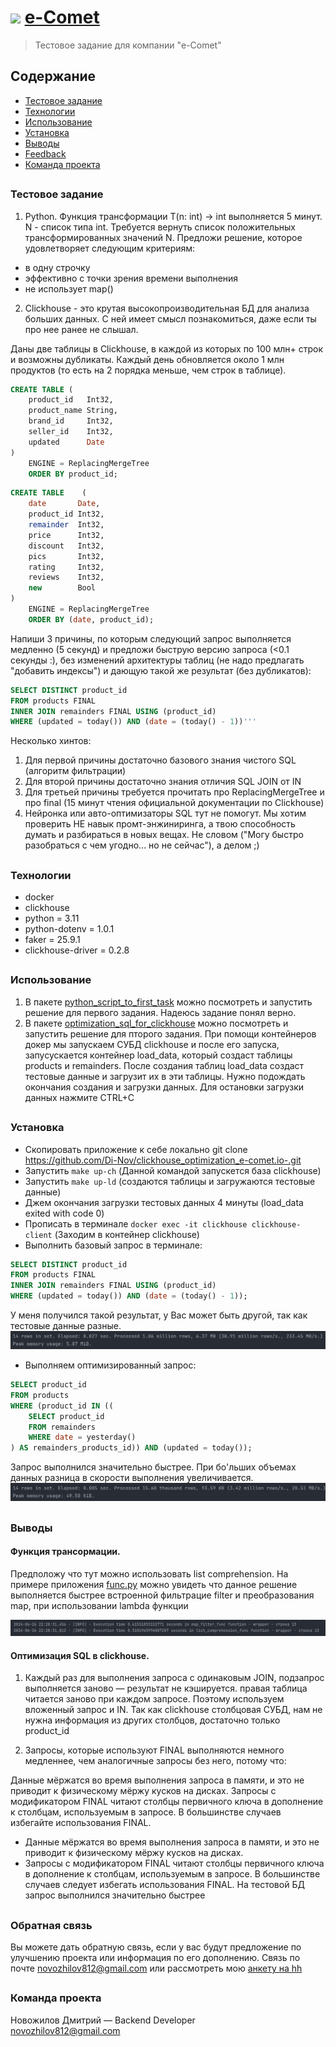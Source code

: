 # <img src="https://hh.ru/employer-logo/3910308.png" style="object-fit: cover; width:3%;" > [e-Comet](https://e-comet.io/ "ссылка на сайт")

> Тестовое задание для компании "e-Comet"

## Содержание

* [Тестовое задание](#test)
* [Технологии](#teh)
* [Использование](#use)
* [Установка](#t)
* [Выводы](#conclusions)
* [Feedback](#feedback)
* [Команда проекта](#team)

## <h3 id="test">Тестовое задание</h3>

1) Python. Функция трансформации T(n: int) -> int выполняется 5 минут. N - список типа int. Требуется вернуть список
   положительных трансформированных значений N. Предложи решение, которое удовлетворяет следующим критериям:

- в одну строчку
- эффективно с точки зрения времени выполнения
- не использует map()

2) Clickhouse - это крутая высокопроизводительная БД для анализа больших данных. С ней имеет смысл познакомиться, даже
   если
   ты про нее ранее не слышал.

Даны две таблицы в Clickhouse, в каждой из которых по 100 млн+ строк и возможны дубликаты. Каждый день обновляется около
1 млн продуктов (то есть на 2 порядка меньше, чем строк в таблице).

``` SQL
CREATE TABLE (
    product_id   Int32,
    product_name String,
    brand_id     Int32,
    seller_id    Int32,
    updated      Date
)
    ENGINE = ReplacingMergeTree
    ORDER BY product_id;
```

``` SQL
CREATE TABLE    (
    date       Date,
    product_id Int32,
    remainder  Int32,
    price      Int32,
    discount   Int32,
    pics       Int32,
    rating     Int32,
    reviews    Int32,
    new        Bool
)
    ENGINE = ReplacingMergeTree
    ORDER BY (date, product_id);
```

Напиши 3 причины, по которым следующий запрос выполняется медленно (5 секунд) и предложи быструю версию запроса (<0.1
секунды :), без изменений архитектуры таблиц (не надо предлагать "добавить индексы") и дающую такой же результат (без
дубликатов):

``` SQL
SELECT DISTINCT product_id
FROM products FINAL
INNER JOIN remainders FINAL USING (product_id)
WHERE (updated = today()) AND (date = (today() - 1))'''
```

Несколько хинтов:

1. Для первой причины достаточно базового знания чистого SQL (алгоритм фильтрации)
2. Для второй причины достаточно знания отличия SQL JOIN от IN
3. Для третьей причины требуется прочитать про ReplacingMergeTree и про final (15 минут чтения официальной документации
   по Clickhouse)
4. Нейронка или авто-оптимизаторы SQL тут не помогут. Мы хотим проверить НЕ навык промт-энжиниринга, а твою способность
   думать и разбираться в новых вещах. Не словом ("Могу быстро разобраться с чем угодно... но не сейчас"), а делом ;)

## <h3 id="teh">Технологии</h3>

+ docker
+ clickhouse
+ python = 3.11
+ python-dotenv = 1.0.1
+ faker = 25.9.1
+ clickhouse-driver = 0.2.8

## <h3 id="use">Использование</h3>

1) В пакете [python_script_to_first_task](python_script_to_first_task) можно посмотреть и запустить решение для первого
   задания. Надеюсь задание понял верно.
2) В пакете [optimization_sql_for_clickhouse](optimization_sql_for_clickhouse) можно посмотреть и запустить решение для
   пторого задания. При помощи контейнеров докер мы запускаем СУБД clickhouse и после его запуска, запусускается
   контейнер load_data, который создаст таблицы products и remainders.
   После создания таблиц load_data создаст тестовые данные и загрузит их в эти таблицы. Нужно подождать окончания
   создания и загрузки данных. Для остановки загрузки данных нажмите CTRL+C

## <h3 id="t">Установка</h3>

* Скопировать приложение к себе локально git clone https://github.com/Di-Nov/clickhouse_optimization_e-comet.io-.git
* Запустить `make up-ch` (Данной командой запускется база clickhouse)
* Запустить `make up-ld` (создаются таблицы и загружаются тестовые данные)
* Джем окончания загрузки тестовых данных 4 минуты (load_data exited with code 0)
* Прописать в терминале  `docker exec -it clickhouse clickhouse-client` (Заходим в контейнер clickhouse)
* Выполнить базовый запрос в терминале:

``` SQL
SELECT DISTINCT product_id
FROM products FINAL
INNER JOIN remainders FINAL USING (product_id)
WHERE (updated = today()) AND (date = (today() - 1));
```
У меня получился такой результат, у Вас может быть другой, так как тестовые данные разные.
![img.png](optimization_sql_for_clickhouse/images/img2.png)

* Выполняем оптимизированный запрос:

``` SQL
SELECT product_id
FROM products
WHERE (product_id IN ((
    SELECT product_id
    FROM remainders
    WHERE date = yesterday()
) AS remainders_products_id)) AND (updated = today());
```

Запрос выполнился значительно быстрее. При бо'льших объемах данных разница в скорости выполнения увеличивается. 
![img.png](optimization_sql_for_clickhouse/images/img3.png)

## <h3 id="conclusions">Выводы</h3>

#### Функция трансормации.

Предположу что тут можно использовать list comprehension. На примере
приложения [func.py](python_script_to_first_task%2Ffunc.py) можно увидеть что данное решение выполняется быстрее
встроенной фильтрацие filter и преобразования map, при использовании lambda функции

![img.png](optimization_sql_for_clickhouse/images/img.png)

#### Оптимизация SQL в clickhouse.

1) Каждый раз для выполнения запроса с одинаковым JOIN, подзапрос выполняется заново — результат не кэшируется. правая
   таблица читается заново при каждом запросе. Поэтому используем вложенный запрос и IN.
   Так как clickhouse столбцовая СУБД, нам не нужна информация из других столбцов, достаточно только product_id

2) Запросы, которые используют FINAL выполняются немного медленнее, чем аналогичные запросы без него, потому что:

Данные мёржатся во время выполнения запроса в памяти, и это не приводит к физическому мёржу кусков на дисках.
Запросы с модификатором FINAL читают столбцы первичного ключа в дополнение к столбцам, используемым в запросе.
В большинстве случаев избегайте использования FINAL.

- Данные мёржатся во время выполнения запроса в памяти, и это не приводит к физическому мёржу кусков на дисках.
- Запросы с модификатором FINAL читают столбцы первичного ключа в дополнение к столбцам, используемым в запросе.
  В большинстве случаев следует избегать использования FINAL. На тестовой БД запрос выполнился значительно быстрее

## <h3 id="feedback">Обратная связь</h3>

Вы можете дать обратную связь, если у вас будут предложение по улучшению проекта или информация по его дополнению.
Связь по почте novozhilov812@gmail.com или рассмотреть
мою [анкету на hh](https://spb.hh.ru/resume/470b7c08ff0be7838d0039ed1f594f75313234 "ссылка на HH")

## <h3 id="team">Команда проекта</h3>

Новожилов Дмитрий — Backend Developer <br>
novozhilov812@gmail.com
